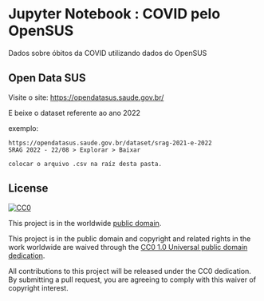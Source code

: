 # Jupyter Notebook : COVID pelo OpenSUS

Dados sobre óbitos da COVID utilizando dados do OpenSUS

## Open Data SUS
Visite o site: https://opendatasus.saude.gov.br/  

E beixe o dataset referente ao ano 2022

exemplo:

    https://opendatasus.saude.gov.br/dataset/srag-2021-e-2022
    SRAG 2022 - 22/08 > Explorar > Baixar

    colocar o arquivo .csv na raíz desta pasta.


## License ##

[![CC0](https://licensebuttons.net/p/zero/1.0/88x31.png)](https://creativecommons.org/publicdomain/zero/1.0/)

This project is in the worldwide [public domain](LICENSE).

This project is in the public domain and copyright and related rights in the work worldwide are waived through the [CC0 1.0 Universal public domain dedication](https://creativecommons.org/publicdomain/zero/1.0/).

All contributions to this project will be released under the CC0 dedication. By submitting a pull request, you are agreeing to comply with this waiver of copyright interest.


